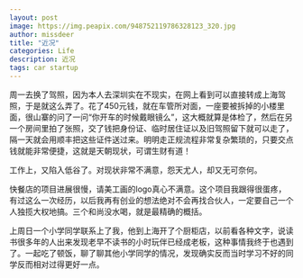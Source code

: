 ```yaml
---
layout: post
image: https://img.peapix.com/948752119786328123_320.jpg
author: missdeer
title: "近况"
categories: Life
description: 近况
tags: car startup
---
```

周一去换了驾照，因为本人去深圳实在不现实，在网上看到可以直接转成上海驾照，于是就这么弄了。花了450元钱，就在车管所对面，一座要被拆掉的小楼里面，很山寨的问了一问“你开车的时候戴眼镜么”，这大概就算是体检了，然后在另一个房间里拍了张照，交了钱把身份证、临时居住证以及旧驾照留下就可以走了，隔一天就会用顺丰把这些证件送过来。明明走正规流程非常复杂繁琐的，只要交点钱就能非常便捷，这就是天朝现状，可谓生财有道！

工作上，又陷入低谷了。对现状非常不满意，怨天尤人，却又无可奈何。

快餐店的项目进展很慢，请美工画的logo真心不满意。这个项目我跟得很蛋疼，有过这么一次经历，以后我再有创业的想法绝对不会再找合伙人，一定要自己一个人独揽大权地搞。三个和尚没水喝，就是最精确的概括。

上周日一个小学同学联系上了我，他到上海开了个厨柜店，以前看各种文字，说读书很多年的人出来发现老早不读书的小时玩伴已经成老板，这种事情我终于也遇到了。一起吃了顿饭，聊了聊其他小学同学的情况，发现确实反而当时学习不好的同学反而相对过得更好一点。

